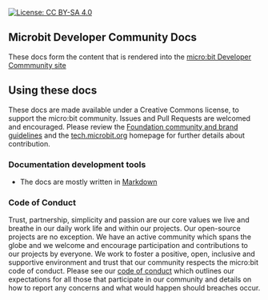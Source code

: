 [![License: CC BY-SA 4.0](https://img.shields.io/badge/License-CC%20BY--SA%204.0-lightgrey.svg)](https://creativecommons.org/licenses/by-sa/4.0/)

## Microbit Developer Community Docs

These docs form the content that is rendered into the [micro:bit Developer Commmunity site](http://tech.microbit.org)

## Using these docs

These docs are made available under a Creative Commons license, to support the micro:bit community. Issues and Pull Requests are welcomed and encouraged. Please review the [Foundation community and brand guidelines](https://microbit.org/community/) and the [tech.microbit.org](http://tech.microbit.org) homepage for further details about contribution.

### Documentation development tools

 - The docs are mostly written in [Markdown](https://github.com/adam-p/markdown-here/wiki/Markdown-Cheatsheet) 

### Code of Conduct

Trust, partnership, simplicity and passion are our core values we live and breathe in our daily work life and within our projects. Our open-source projects are no exception. We have an active community which spans the globe and we welcome and encourage participation and contributions to our projects by everyone. We work to foster a positive, open, inclusive and supportive environment and trust that our community respects the micro:bit code of conduct. Please see our [code of conduct](https://microbit.org/safeguarding/) which outlines our expectations for all those that participate in our community and details on how to report any concerns and what would happen should breaches occur.
